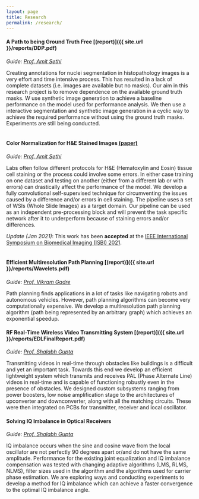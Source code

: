 ```yaml
---
layout: page
title: Research
permalink: /research/
---
```




#### **A Path to being Ground Truth Free** [(report)]({{ site.url }}/reports/DDP.pdf)

*Guide: [Prof. Amit Sethi](https://www.ee.iitb.ac.in/~asethi/)*

Creating annotations for nuclei segmentation in histopathology images is a very effort and time intensive process. This has resulted in a lack of complete datasets (i.e. images are available but no masks). Our aim in this research project is to remove dependence on the available ground truth masks. W use synthetic image generation to achieve a baseline performance on the model used for performance analysis. We then use a interactive segmentation and synthetic image generation in a cyclic way to achieve the required performance without using the ground truth masks. Experiments are still being conducted.
<br/><br/>

#### **Color Normalization for H&E Stained Images**  [(paper)](https://ieeexplore.ieee.org/abstract/document/9434121)

*Guide: [Prof. Amit Sethi](https://www.ee.iitb.ac.in/~asethi/)*

Labs often follow different protocols for H&E (Hematoxylin and Eosin) tissue cell staining or the process could involve some errors. In either case training on one dataset and testing on another (either from a different lab or with errors) can drastically affect the performance of the model. We develop a fully convolutional self-supervised technique for circumventing the issues caused by a difference and/or errors in cell staining. The pipeline uses a set of WSIs (Whole Slide Images) as a target domain. Our pipeline can be used as an independent pre-processing block and will prevent the task specific network after it to underperform because of staining errors and/or differences.

*Update (Jan 2021)*: This work has been **accepted** at the [IEEE International Symposium on Biomedical Imaging (ISBI) 2021](https://biomedicalimaging.org/2021/).
<br/><br/>

#### **Efficient Multiresolution Path Planning** [(report)]({{ site.url }}/reports/Wavelets.pdf)

*Guide: [Prof. Vikram Gadre](https://www.ee.iitb.ac.in/wiki/faculty/vmgadre)*

Path planning finds applications in a lot of tasks like navigating robots and autonomous vehicles. However, path planning algorithms can become very computationally expensive. We develop a multiresolution path planning algorithm (path being represented by an arbitrary graph) which achieves an exponential speedup.

#### **RF Real-Time Wireless Video Transmitting System**  [(report)]({{ site.url }}/reports/EDLFinalReport.pdf)
*Guide: [Prof. Shalabh Gupta](https://www.ee.iitb.ac.in/wiki/faculty/shalabh)*

Transmitting videos in real-time through obstacles like buildings is a difficult and yet an important task. Towards this end we develop an efficient lightweight system which transmits and receives PAL (Phase Alternate Line) videos in real-time and is capable of functioning robustly even in the presence of obstacles.
We designed custom subsystems ranging from power boosters, low noise amplification stage to the architectures of upconverter and downconverter, along with all the matching circuits. These were then integrated on PCBs for transmitter, receiver and local oscillator.

<!-- This was presented to the Indian Army owing to its efficacy. -->
<!-- <br/><br/> -->

#### **Solving IQ Imbalance in Optical Receivers**

*Guide: [Prof. Shalabh Gupta](https://www.ee.iitb.ac.in/wiki/faculty/shalabh)*

IQ imbalance occurs when the sine and cosine wave from the local oscillator are not perfectly 90 degrees apart or/and do not have the same amplitude. Performance for the existing joint equalization and IQ imbalance compensation was tested with changing adaptive algorithms (LMS, RLMS, NLMS), filter sizes used in the algorithm and the algorithms used for carrier phase estimation. We are exploring ways and conducting experiments to develop a method for IQ imbalance which can achieve a faster convergence to the optimal IQ imbalance angle.
<br/><br/>
